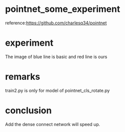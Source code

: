 # pointnet_some_experiment

reference:https://github.com/charlesq34/pointnet

# experiment
The image of blue line is basic and red line is ours

# remarks
train2.py is only for model of pointnet_cls_rotate.py

# conclusion
Add the dense connect network will speed up.
